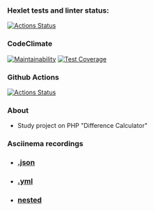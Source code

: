 ### Hexlet tests and linter status:
[![Actions Status](https://github.com/Streinge/php-project-48/actions/workflows/hexlet-check.yml/badge.svg)](https://github.com/Streinge/php-project-48/actions)
### CodeClimate
[![Maintainability](https://api.codeclimate.com/v1/badges/32274ac96ba291b0eb42/maintainability)](https://codeclimate.com/github/Streinge/php-project-48/maintainability)
[![Test Coverage](https://api.codeclimate.com/v1/badges/32274ac96ba291b0eb42/test_coverage)](https://codeclimate.com/github/Streinge/php-project-48/test_coverage)
### Github Actions
[![Actions Status](https://github.com/Streinge/php-project-48/actions/workflows/main.yml/badge.svg)](https://github.com/Streinge/php-project-48/actions)

### About

* Study project on PHP "Difference Calculator"

### Asciinema recordings

* ### [.json](https://asciinema.org/a/kulxZbaygzA8yZQrjOiTMa4Zl)
* ### [.yml](https://asciinema.org/a/g72du8xLFoh8MwKg4Xu8mP3jx)
* ### [nested](https://asciinema.org/a/nma1PdUQvqUNJfQn1MXfqhIq0)